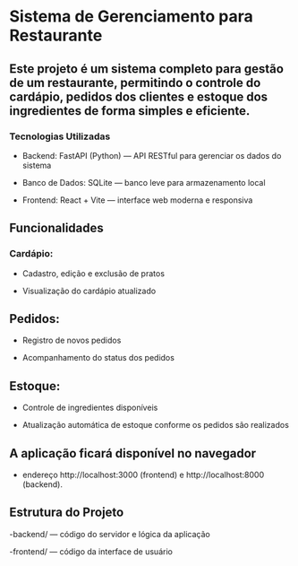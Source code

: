﻿# Sistema de Gerenciamento para Restaurante
## Este projeto é um sistema completo para gestão de um restaurante, permitindo o controle do cardápio, pedidos dos clientes e estoque dos ingredientes de forma simples e eficiente.

### Tecnologias Utilizadas

- Backend: FastAPI (Python) — API RESTful para gerenciar os dados do sistema

- Banco de Dados: SQLite — banco leve para armazenamento local

- Frontend: React + Vite — interface web moderna e responsiva

## Funcionalidades

### Cardápio:

- Cadastro, edição e exclusão de pratos

- Visualização do cardápio atualizado

## Pedidos:

- Registro de novos pedidos

- Acompanhamento do status dos pedidos

## Estoque:

- Controle de ingredientes disponíveis

- Atualização automática de estoque conforme os pedidos são realizados

## A aplicação ficará disponível no navegador
- endereço http://localhost:3000 (frontend) e http://localhost:8000 (backend).

## Estrutura do Projeto
-backend/ — código do servidor e lógica da aplicação

-frontend/ — código da interface de usuário
